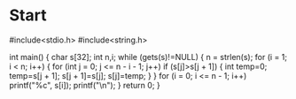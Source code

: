 # Start
#include<stdio.h>
#include<string.h>

int main()
{
	char s[32];
	int n,i;
	while (gets(s)!=NULL)
	{
		n = strlen(s);
		for (i = 1; i < n; i++)
		{
			for (int j = 0; j <= n - i - 1; j++)
				if (s[j]>s[j + 1])
				{
					int temp=0;
					temp=s[j + 1];
					s[j + 1]=s[j];
					s[j]=temp;
				}
		}
		for (i = 0; i <= n - 1; i++)
			printf("%c", s[i]);
		printf("\n");
	}
	return 0;
}
